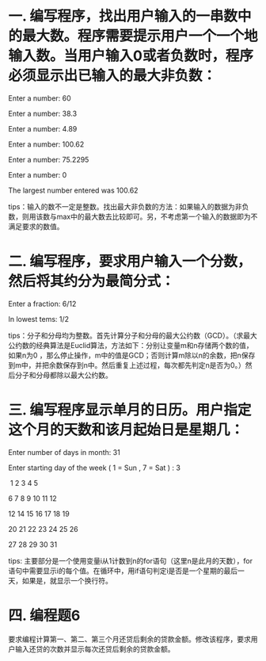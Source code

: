 # 一. 编写程序，找出用户输入的一串数中的最大数。程序需要提示用户一个一个地输入数。当用户输入0或者负数时，程序必须显示出已输入的最大非负数：

Enter a number: 60

Enter a number: 38.3

Enter a number: 4.89

Enter a number: 100.62

Enter a number: 75.2295

Enter a number: 0

 

The largest number entered was 100.62

 

tips：输入的数不一定是整数。找出最大非负数的方法：如果输入的数据为非负数，则用该数与max中的最大数去比较即可。另，不考虑第一个输入的数据即为不满足要求的数值。



# 二. 编写程序，要求用户输入一个分数，然后将其约分为最简分式：

Enter a fraction: 6/12

 

In lowest tems: 1/2

 

tips：分子和分母均为整数。首先计算分子和分母的最大公约数（GCD）。（求最大公约数的经典算法是Euclid算法，方法如下：分别让变量m和n存储两个数的值，如果n为0 ，那么停止操作，m中的值是GCD；否则计算m除以n的余数，把n保存到m中，并把余数保存到n中。然后重复上述过程，每次都先判定n是否为0。）然后分子和分母都除以最大公约数。



# 三. 编写程序显示单月的日历。用户指定这个月的天数和该月起始日是星期几：

Enter number of days in month: 31

Enter starting day of the week ( 1 = Sun , 7 = Sat ) : 3

 

​                   1     2     3     4     5

6     7     8     9    10   11   12

12   14   15   16   17   18   19

20   21   22   23   24   25   26

27   28   29   30   31

 

tips: 主要部分是一个使用变量i从1计数到n的for语句（这里n是此月的天数），for语句中需要显示i的每个值。在循环中，用if语句判定i是否是一个星期的最后一天，如果是，就显示一个换行符。



# 四. 编程题6

要求编程计算第一、第二、第三个月还贷后剩余的贷款金额。修改该程序，要求用户输入还贷的次数并显示每次还贷后剩余的贷款金额。

 

 

 